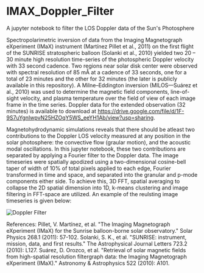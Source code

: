 # IMAX_Doppler_Filter
A jupyter notebook to filter the LOS Doppler data of the Sun's Photosphere

Spectropolarimetric inversion of data from the Imaging Magnetograph eXperiment (IMaX) instrument (Martínez Pillet et al., 2011) on the first flight of the SUNRISE stratospheric balloon (Solanki et al., 2010) yielded two 20 – 30 minute high resolution time-series of the photospheric Doppler velocity with 33 second cadence. Two regions near solar disk center were observed with spectral resolution of 85 mÅ at a cadence of 33 seconds, one for a total of 23 minutes and the other for 32 minutes (the later is publicly available in this repository). A Milne–Eddington inversion (MILOS—Suárez et al., 2010) was used to determine the magnetic field components, line-of-sight velocity, and plasma temperature over the field of view of each image frame in the time series. Doppler data for the extended observation (32 minutes) is available to download at https://drive.google.com/file/d/1F-9S7uYgnIwpvN25HZOqY5WS_eeYH1Ab/view?usp=sharing. 

Magnetohydrodynamic simulations reveals that there should be atleast two contributions to the Doppler LOS velocity measured at any position in the solar photosphere: the convective flow (graular motion), and the acoustic modal oscillations. In this jupyter notebook, these two contributions are separated by applying a Fourier filter to the Doppler data. The image timeseries were spatially apodized using a two-dimensional cosine-bell taper of width of 10% of total pixels applied to each edge, Fourier transformed in time and space, and separated into the granular and p-mode components either side. To achieve this, 3D FFT, spatial averaging to collapse the 2D spatial dimension into 1D, k-means clustering and image filtering in FFT-space are utilized. An example of the reulsting image timeseries is given below: 

![Doppler Filter](https://user-images.githubusercontent.com/66755474/132464625-1a0741e0-c813-4367-8aa5-9144e73de2e8.png)

References:
Pillet, V. Martínez, et al. "The Imaging Magnetograph eXperiment (IMaX) for the Sunrise balloon-borne solar observatory." Solar Physics 268.1 (2011): 57-102.
Solanki, S. K., et al. "SUNRISE: instrument, mission, data, and first results." The Astrophysical Journal Letters 723.2 (2010): L127.
Suárez, D. Orozco, et al. "Retrieval of solar magnetic fields from high-spatial resolution filtergraph data: the Imaging Magnetograph eXperiment (IMaX)." Astronomy & Astrophysics 522 (2010): A101.
